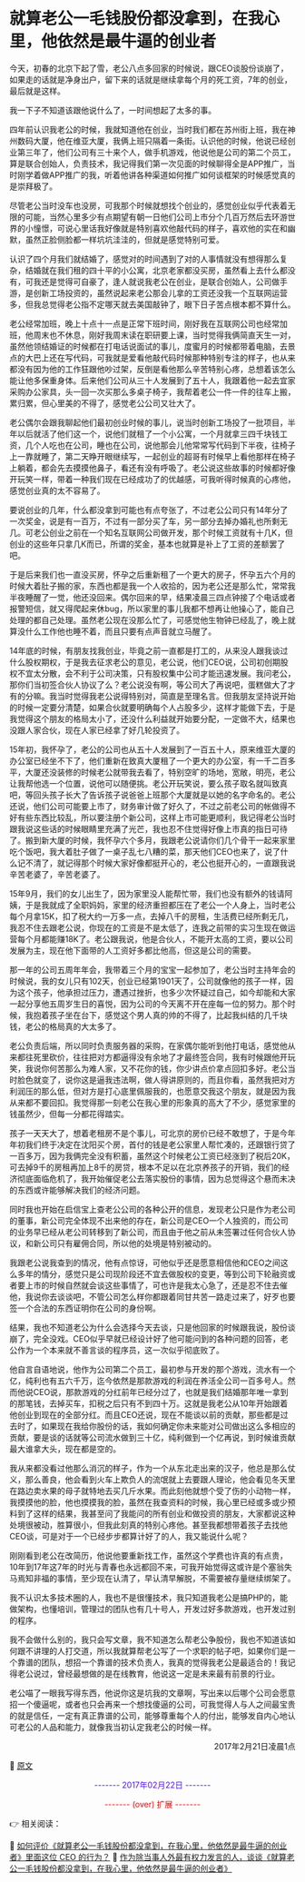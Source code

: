 # 就算老公一毛钱股份都没拿到，在我心里，他依然是最牛逼的创业者

今天，初春的北京下起了雪，老公八点多回家的时候说，跟CEO谈股份谈崩了，如果走的话就是净身出户，留下来的话就是继续拿每个月的死工资，7年的创业，最后就是这样。

我一下子不知道该跟他说什么了，一时间想起了太多的事。

四年前认识我老公的时候，我就知道他在创业，当时我们都在苏州街上班，我在神州数码大厦，他在维亚大厦，我俩上班只隔着一条街。认识他的时候，他说已经创业第三年了，他们公司有三十来个人，做手机游戏，他说他是公司的第二个员工，算是联合创始人，负责技术，我记得我们第一次见面的时候聊得全是APP推广，当时刚学着做APP推广的我，听着他讲各种渠道如何推广如何谈框架的时候感觉真的是崇拜极了。

尽管老公当时没车也没房，可我那个时候就想找个创业的，感觉创业似乎代表着无限的可能，当然心里多少有点期望有朝一日他们公司上市分个几百万然后去环游世界的小憧憬，可说心里话我好像就是特别喜欢他敲代码的样子，喜欢他的实在和幽默，虽然正脸侧脸都一样坑坑洼洼的，但就是感觉特别可爱。

认识了四个月我们就结婚了，感觉对的时间遇到了对的人事情就没有想得那么复杂，结婚就在我们租的四十平的小公寓，北京老家都没买房，虽然看上去什么都没有，可我还是觉得可自豪了，逢人就说我老公在创业，是联合创始人，公司做手游，是创新工场投资的，虽然说起来老公那会儿拿的工资还没我一个互联网运营多，但我总觉得老公指不定哪天就去美国敲钟了，眼下日子苦点根本都不算什么。

老公经常加班，晚上十点十一点是正常下班时间，刚好我在互联网公司也经常加班，他周末也不休息，刚好我周末读在职研要上课，当时觉得我俩简直天生一对，虽然他领结婚证的时候都在打电话说面试的事儿，度蜜月的时候都带着电脑，去景点的大巴上还在写代码，可我就是爱看他敲代码时候那种特别专注的样子，也从来都没有因为他的工作狂跟他吵过架，反倒是看他那么辛苦特别心疼，总想着该怎么能让他多保重身体。后来他们公司从三十人发展到了五十人，我跟着他一起去宜家采购办公家具，头一回一次买那么多桌子椅子，我帮着老公一件一件的往车上搬，累归累，但心里美的不得了，感觉老公公司又壮大了。

老公偶尔会跟我聊起他们最初创业时候的事儿，说当时创新工场投了一批项目，半年以后就活了他们这一个，说他们就租了一个小公寓，一个月就拿三四千块钱工资，几个人吃也在公司，睡也在公司，说他那会儿他常常写代码到下半夜，往椅子上一靠就睡了，第二天睁开眼继续写，一起创业的超哥有时候早上看他那样在椅子上躺着，都会先去摸摸他鼻子，看还有没有呼吸了。老公说这些故事的时候都好像开玩笑一样，带着一种我们现在已经成功了的优越感，可我听得时候真的心疼他，感觉创业真的太不容易了。

要说创业的几年，什么都没拿到可能也有点夸张了，不过老公公司只有14年分了一次奖金，说是有一百万，不过有一部分买了车，另一部分去掉办婚礼也所剩无几。可老公创业之前在一个知名互联网公司做开发，那个时候工资就有十几K，但创业的这些年只拿几K而已，所谓的奖金，基本也就算是补上了工资的差额罢了吧。

于是后来我们也一直没买房，怀孕之后重新租了一个更大的房子，怀孕五六个月的时候大着肚子搬的家，东西也都是我一个人收拾的，因为老公还是那么忙，常常我半夜睡醒了一觉，他还没回来。偶尔回来的早，结果凌晨三四点钟接了个电话或者报警短信，就又得爬起来休bug，所以家里的事儿我都不想再让他操心了，能自己处理的都自己处理。虽然老公现在没那么忙了，可感觉他生物钟已经乱了，晚上就算没什么工作他也睡不着，而且只要有点声音就立马醒了。

14年底的时候，有朋友找我创业，毕竟之前一直都是打工的，从来没人跟我谈过什么股权期权，于是我去征求老公的意见，老公说，他们CEO说，公司初创期股权不宜太分散，会不利于公司决策，只有股权集中公司才能迅速发展。我问老公，那你们当初签合伙人协议了么？老公说没有啊，等公司大了再说吧，蛋糕做大了才有的分嘛。我当时觉得我老公说得特别对，简直是至理名言。但我朋友坚持说开始的时候一定要分清楚，如果合伙就要明确每个人占股多少，这样才能做下去，于是我觉得这个朋友的格局太小了，还没什么利益就开始要分配，一定做不大，结果也没跟人家合伙，现在人家已经拿了好几轮投资了。

15年初，我怀孕了，老公的公司也从五十人发展到了一百五十人，原来维亚大厦的办公室已经坐不下了，他们重新在致真大厦租了一个更大的办公室，有一千二百多平，大厦还没装修的时候老公就带我去看了，特别空旷的场地，宽敞，明亮，老公让我帮他选一个位置，说他可以随便挑。老公开玩笑说，要么孩子取名就叫致真吧，等回头孩子长大了告诉孩子说爸爸上班那个大厦就是以她的名字命名的。老公还说，他们公司可能要上市了，财务审计做了好久了，不过之前老公司的帐做得不好有些东西比较乱，所以要注册个新公司，这样上市可能更顺利，我记得老公当时跟我说这些话的时候眼睛里充满了光芒，我也忍不住觉得好像上市真的指日可待了。搬到新大厦的时候，我怀孕六个多月，我跟老公说请你们几个骨干一起来家里吃个饭吧，我大着肚子做了一桌子乱七八糟的菜，那天他们CEO也来了，说了什么记不清了，就记得那个时候大家好像都挺开心的，老公也挺开心的，一直跟我说辛苦老婆了，辛苦老婆了。

15年9月，我们的女儿出生了，因为家里没人能帮忙带，我们也没有额外的钱请阿姨，于是我就成了全职妈妈，家里的经济重担都压在了老公一个人身上，当时老公每个月拿15K，扣了税大约一万多一点，去掉八千的房租，生活费已经所剩无几，我忍不住去跟老公说，你现在的工资是不是太低了，连我之前带的实习生现在做运营每个月都能赚18K了。老公跟我说，他是合伙人，不能开太高的工资，要以公司发展为主，现在他下面带的人工资好多都比他高，但这是公司的需要。

那一年的公司五周年年会，我带着三个月的宝宝一起参加了，老公当时主持年会的时候说，我的女儿只有102天，创业已经第1901天了，公司就像他的孩子一样，因为这个孩子，他承担过压力，遭遇过挫折，也多少次怀疑过自己，如今却能和大家一起分享他五周岁生日的喜悦，因为公司的今天离不开在座每一位的努力。那个时候，我抱着孩子坐在台下，感觉这个男人真的帅的不得了，比起我纠结的几千块钱，老公的格局真的大太多了。

老公负责后端，所以同时负责服务器的采购，在家偶尔能听到他打电话，感觉他从来都往死里砍价，往往把对方都逼得没有余地了才最终签合同，我有时候跟他开玩笑，我说你何苦那么为难人家，又不花你的钱，你少讲点价拿点回扣多好。老公当时脸色就变了，说你这是逼我违法啊，做人得讲原则的，而且你看，虽然我把对方利润压的那么低，但对方是打心底里佩服我的，也愿意交我这个朋友，就是因为我从来都不要回扣。我觉得那一刻老公在我心里的形象真的高大了不少，感觉家里的钱虽然少，但每一分都花得踏实。

孩子一天天大了，想着老租房不是个事儿，可北京的房价已经不敢想了，于是今年年初我们终于决定在沈阳买个房，首付的钱是老公家里人帮忙凑的，还跟银行贷了一百多万，因为我俩完全没有积蓄，虽然这个时候老公工资已经涨到了税后20K，可去掉9千的房租再加上8千的房贷，根本不足以在北京养孩子的开销，我们的经济彻底面临危机了，我开始催促老公去落实股份的事情，因为总觉得这个悬而未决的东西或许能够解决我们的经济问题。

同时我也开始在启信宝上查老公公司的各种公开的信息，发现老公只是作为老公司的董事，新公司完全体现不出来他的存在，新公司是CEO一个人独资的，而公司的业务早已经从老公司转移到了新公司，而且由于他之前从未签署过任何合伙人协议，和新公司只有雇佣合同，所以他的处境是特别被动的。

我跟老公说我查到的情况，他有点惊讶，可他似乎还是愿意相信他和CEO之间这么多年的情分，感觉只是公司现阶段还不宜去做股权的变更，等到公司下轮融资或者要上市的时候自然就会谈这些事情了，可也许是我太心急了，还是忍不住去催他，我说你去谈谈吧，不管公司怎么样你都跟着同甘共苦一路走过来了，好歹也要签一个合法的东西证明你在公司的身份啊。

结果，我也不知道老公为什么会选择今天去谈，只是他回家的时候跟我说，股份谈崩了，完全没戏。CEO似乎早就已经设计好了他可能问到的各种问题的回答，老公作为一个本来就不善言谈的程序员，这一次似乎彻底败了。

他自言自语地说，他作为公司第二个员工，最初参与开发的那个游戏，流水有一个亿，纯利也有五六千万，迄今依然是那款游戏的利润在养活全公司一百多号人。然而他说CEO说，那款游戏的分红前年已经分过了，也就是我们结婚那年唯一拿到的那笔钱，去掉买车，扣税之后只有不到四十万。这就是我老公从10年开始跟着他创业到现在的全部分红。而且CEO还说，现在不能谈以前的贡献，那些都是过去时了，如果现在我给你股份的话，我如何确定你未来能对公司做出这么多相应的贡献，要是谈的话就等公司流水做到三十亿，纯利做到一个亿再说，到时候谁贡献最大谁拿大头，现在都是空的。

我从来都没看过他那么消沉的样子，作为一个从东北走出来的汉子，他总是那么仗义，那么善良，他会看到火车上欺负人的流氓就上去要跟人理论，他会看见冬天里在路边卖水果的母子就特地去买几斤水果。而此刻他就想个受了伤的小动物一样，我摸摸他的脸，他也摸摸我的脸，虽然在我查资料的时候，我心里已经或多或少预料到了这样的结果，我甚至问了我能问的所有创业和做投资的朋友，大家都说这种处境很被动，胜算很小，但我此刻真的特别心疼他。甚至我都想带着孩子去找他CEO谈，可是对于一个已经步步都算计好了的人，我又能说什么呢？

刚刚看到老公在改简历，他说他要重新找工作，虽然这个学费也许真的有点贵，10年到17年这7年的时光与青春也永远都回不来，可我开始觉得这或许是个塞翁失马焉知非福的事情，至少现在认清了，早认清早解脱，不需要被存量继续绑架了。

我不认识太多技术圈的人，我也不是很懂技术，我只知道我老公是搞PHP的，能做架构，也懂培训，管理过的团队也有几十号人，开发过好多款游戏，也开发过别的程序。

我不会做什么别的，我只会写文章，我不知道怎么帮老公争股份，我也不知道该如何跟不讲理的人打交道，所以我就算帮老公写了一个求职的帖子吧，如果你们是一个靠谱的团队，想招一个靠谱的技术负责人，我真的觉得我老公是最适合的！我记得老公说过，曾经最想做的是在线教育，他说这一定是未来最有前景的行业。

老公喵了一眼我写得东西，他说你这是坑我的文章啊，写出来以后哪个公司会愿意招一个傻逼呢，或者也只会再来一个想找傻逼的公司，可我觉得人与人之间最宝贵的就是信任，一定有真正靠谱的公司，能够尊重每个人的付出，能够发自内心地认可老公的人品和能力，就像我当初认定我老公的时候一样。

<p style="text-align: right;">2017年2月21日凌晨1点</p>

📖 [原文](https://mp.weixin.qq.com/s/C5aDa0pzoUGk6_4q-qKCaQ)

<font color="#5319e7" style="display: block; text-align: center;">------- 2017年02月22日 -------</font>

<font color="red" style="display: block; text-align: center;">------- (over) 扩展 -------</font>

:point_right: 相关阅读：

📖 [如何评价《就算老公一毛钱股份都没拿到，在我心里，他依然是最牛逼的创业者》里面这位 CEO 的行为？](https://www.zhihu.com/question/56175498)
📖 [作为除当事人外最有权力发言的人，谈谈《就算老公一毛钱股份都没拿到，在我心里，他依然是最牛逼的创业者》](https://mp.weixin.qq.com/s?__biz=MzUyMDAwOTUwMA==&mid=2247483654&idx=1&sn=9694290fbec136b4db8ca96aaaae1610)